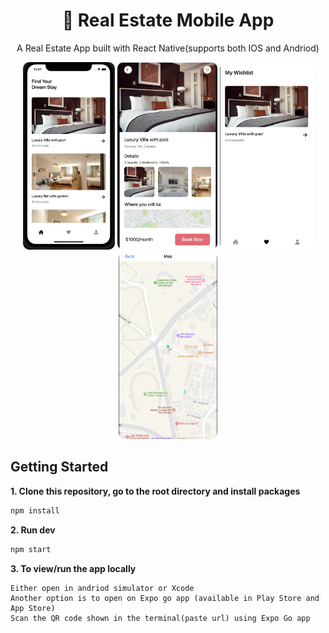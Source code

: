 <h1 align="center"><b>🏡 Real Estate Mobile App</b></h1>
<p align="center">
  A Real Estate App built with React Native(supports both IOS and Andriod)
</p>

<p align="center">
  <img src="./assets/Home.png" style="border-radius: 10px; height: 300px" />
  <img src="./assets/apartment.png" style="border-radius: 10px; height: 300px" />
  <img src="./assets/wishlist.png" style="border-radius: 10px; height: 300px" />
  <img src="./assets/maps.png" style="border-radius: 10px; height: 300px" />
</p>


## Getting Started

**1. Clone this repository, go to the root directory and install packages**

```bash
npm install
```

**2. Run dev**

```bash
npm start
```

**3.  To view/run the app locally**

```
Either open in andriod simulator or Xcode
Another option is to open on Expo go app (available in Play Store and App Store)
Scan the QR code shown in the terminal(paste url) using Expo Go app
```

